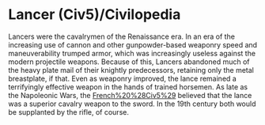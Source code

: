# Lancer (Civ5)/Civilopedia

Lancers were the cavalrymen of the Renaissance era. In an era of the increasing use of cannon and other gunpowder-based weaponry speed and maneuverability trumped armor, which was increasingly useless against the modern projectile weapons. Because of this, Lancers abandoned much of the heavy plate mail of their knightly predecessors, retaining only the metal breastplate, if that. Even as weaponry improved, the lance remained a terrifyingly effective weapon in the hands of trained horsemen. As late as the Napoleonic Wars, the [French%20%28Civ5%29](French) believed that the lance was a superior cavalry weapon to the sword. In the 19th century both would be supplanted by the rifle, of course.